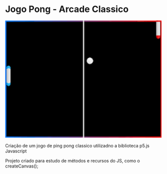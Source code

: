 # Jogo Pong - Arcade Classico
<p float="left">

 <img src="https://github.com/mesquitta06/jogo-ping-pong/blob/main/assets/download.png" width="500" />
</p>
Criação de um jogo de ping pong classico utilizadno a biblioteca p5.js Javascript

Projeto criado para estudo de métodos e recursos do JS, como o createCanvas();
